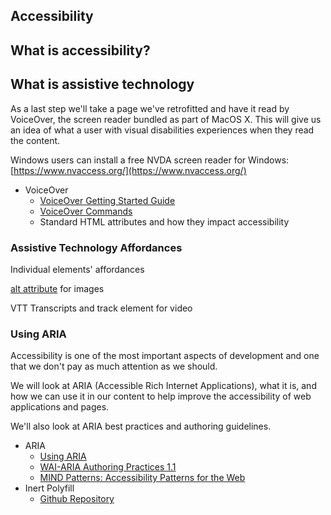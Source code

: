 

<section data-type="chapter">

<a id="accessibility"></a><h1>Accessibility</h1>

## What is accessibility?


## What is assistive technology

As a last step we'll take a page we've retrofitted and have it read by VoiceOver, the screen reader bundled as part of MacOS X. This will give us an idea of what a user with visual disabilities experiences when they read the content.

Windows users can install a free NVDA screen reader for Windows: [https://www.nvaccess.org/](https://www.nvaccess.org/)

- VoiceOver
  - [VoiceOver Getting Started Guide](https://help.apple.com/voiceover/info/guide/10.12/)
  - [VoiceOver Commands](http://lab.dotjay.com/notes/voiceover-commands/)
  - Standard HTML attributes and how they impact accessibility


### Assistive Technology Affordances

Individual elements' affordances

[alt attribute](https://html.spec.whatwg.org/#attr-img-alt) for images

VTT Transcripts and track element for video


### Using ARIA

<!-- Intro to ARIA A11Cast -->
<!--
<iframe width="560" height="315" src="https://www.youtube.com/embed/g9Qff0b-lHk?rel=0" frameborder="0" allowfullscreen></iframe>
-->
<div class="youtube-player" data-id="g9Qff0b-lHk"></div>

Accessibility is one of the most important aspects of development and one that we don't pay as much attention as we should.

We will look at ARIA (Accessible Rich Internet Applications), what it is, and how we can use it in our content to help improve the accessibility of web applications and pages.

We'll also look at ARIA best practices and authoring guidelines.



- ARIA
  - [Using ARIA](https://w3c.github.io/using-aria/)
  - [WAI-ARIA Authoring Practices 1.1](https://www.w3.org/TR/wai-aria-practices-1.1/)
  - [MIND Patterns: Accessibility Patterns for the Web](https://ebay.gitbooks.io/mindpatterns/)
- Inert Polyfill
  - [Github Repository](https://github.com/WICG/inert)

</section>

